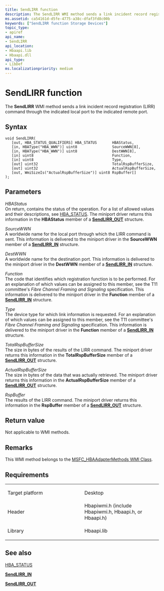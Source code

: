 ```yaml
---
title: SendLIRR function
description: The SendLIRR WMI method sends a link incident record registration (LIRR) command through the indicated local port to the indicated remote port.
ms.assetid: ca54161d-d5fe-4775-a38c-dfaf3fd8c00b
keywords: ["SendLIRR function Storage Devices"]
topic_type:
- apiref
api_name:
- SendLIRR
api_location:
- Hbaapi.lib
- Hbaapi.dll
api_type:
- LibDef
ms.localizationpriority: medium
---
```


# SendLIRR function


The **SendLIRR** WMI method sends a link incident record registration (LIRR) command through the indicated local port to the indicated remote port.

Syntax
------

```ManagedCPlusPlus
void SendLIRR(
   [out, HBA_STATUS_QUALIFIERS] HBA_STATUS       HBAStatus,
   [in, HBAType("HBA_WWN")] uint8                SourceWWN[8],
   [in, HBAType("HBA_WWN")] uint8                DestWWN[8],
   [in] uint8                                    Function,
   [in] uint8                                    Type,
   [out] uint32                                  TotalRspBufferSize,
   [out] uint32                                  ActualRspBufferSize,
   [out, WmiSizeIs("ActualRspBufferSize")] uint8 RspBuffer[]
);
```

Parameters
----------

*HBAStatus*   
On return, contains the status of the operation. For a list of allowed values and their descriptions, see [HBA\_STATUS](hba-status.md). The miniport driver returns this information in the **HBAStatus** member of a [**SendLIRR\_OUT**](https://msdn.microsoft.com/library/windows/hardware/ff565439) structure.

*SourceWWN*   
A worldwide name for the local port through which the LIRR command is sent. This information is delivered to the miniport driver in the **SourceWWN** member of a [**SendLIRR\_IN**](https://msdn.microsoft.com/library/windows/hardware/ff565435) structure.

*DestWWN*   
A worldwide name for the destination port. This information is delivered to the miniport driver in the **DestWWN** member of a [**SendLIRR\_IN**](https://msdn.microsoft.com/library/windows/hardware/ff565435) structure.

*Function*   
The code that identifies which registration function is to be performed. For an explanation of which values can be assigned to this member, see the T11 committee's *Fibre Channel Framing and Signaling* specification. This information is delivered to the miniport driver in the **Function** member of a [**SendLIRR\_IN**](https://msdn.microsoft.com/library/windows/hardware/ff565435) structure.

*Type*   
The device type for which link information is requested. For an explanation of which values can be assigned to this member, see the T11 committee's *Fibre Channel Framing and Signaling* specification. This information is delivered to the miniport driver in the **Function** member of a [**SendLIRR\_IN**](https://msdn.microsoft.com/library/windows/hardware/ff565435) structure.

*TotalRspBufferSize*   
The size in bytes of the results of the LIRR command. The miniport driver returns this information in the **TotalRspBufferSize** member of a [**SendLIRR\_OUT**](https://msdn.microsoft.com/library/windows/hardware/ff565439) structure.

*ActualRspBufferSize*   
The size in bytes of the data that was actually retrieved. The miniport driver returns this information in the **ActualRspBufferSize** member of a [**SendLIRR\_OUT**](https://msdn.microsoft.com/library/windows/hardware/ff565439) structure.

*RspBuffer*   
The results of the LIRR command. The miniport driver returns this information in the **RspBuffer** member of a [**SendLIRR\_OUT**](https://msdn.microsoft.com/library/windows/hardware/ff565439) structure.

Return value
------------

Not applicable to WMI methods.

Remarks
-------

This WMI method belongs to the [MSFC\_HBAAdapterMethods WMI Class](msfc-hbaadaptermethods-wmi-class.md).

Requirements
------------

<table>
<colgroup>
<col width="50%" />
<col width="50%" />
</colgroup>
<tbody>
<tr class="odd">
<td align="left"><p>Target platform</p></td>
<td align="left">Desktop</td>
</tr>
<tr class="even">
<td align="left"><p>Header</p></td>
<td align="left">Hbapiwmi.h (include Hbapiwmi.h, Hbaapi.h, or Hbaapi.h)</td>
</tr>
<tr class="odd">
<td align="left"><p>Library</p></td>
<td align="left">Hbaapi.lib</td>
</tr>
</tbody>
</table>

## <span id="see_also"></span>See also


[HBA\_STATUS](hba-status.md)

[**SendLIRR\_IN**](https://msdn.microsoft.com/library/windows/hardware/ff565435)

[**SendLIRR\_OUT**](https://msdn.microsoft.com/library/windows/hardware/ff565439)

 

 







